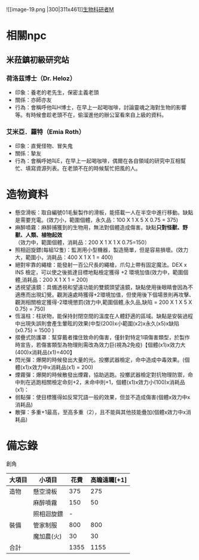 ![[image-19.png |300|311x461]][生物科研者M](https://docs.google.com/spreadsheets/d/1SBGthFujwfX9JI6SnLdPflw4zIgiFfBhQRVbSClJSpo/edit?gid=0#gid=0)

# 相關npc
##  米菈鎮初級研究站
### 荷洛茲博士（Dr. Heloz）
- 印象：養老的老先生，保密主義老頭
- 關係：亦師亦友
- 行為：會稱呼他叫H博士，在早上一起喝咖啡，討論靈魂之海對生物的影響等。有時候會趁老頭不在，偷溜進他的辦公室看來自上級的資料。
### 艾米亞．蘿特（Emia Roth）
- 印象：直覺怪物、冒失鬼
- 關係：摯友
- 行為：會稱呼她叫E，在早上一起喝咖啡，偶爾在各自領域的研究中互相幫忙、填寫資源列表。在老頭不在的時候幫忙把風的人。
# 造物資料
- 懸空滑板：取自編號01毛髮製作的滑板，能搭載一人在半空中進行移動。缺點是需要充電。(效力小，範圍個體，永久品：100 X 1 X 5 X 0.75 = 375)
- 麻醉噴霧：麻醉捕獲到的生物用，無法對個體造成傷害。缺點**只對怪獸、野獸、人類、植物起效**（效力中，範圍個體，消耗品：200 X 1 X 1 X 0.75=150）
- 照相迴旋鏢(每組12隻)：監測用小型機器，製造簡單，但是容易損壞。(效力大，範圍小，消耗品：400 X 1 X 1 = 400)
- 絕對牢靠的繩槍：能發射一百公尺長的繩槍，爪勾上帶有固定魔法。DEX x INS 檢定，可以使之後抵達目標地點檢定獲得 +2 環境加值(效力中，範圍個體,消耗品：200 X 1 X 1 = 200)
- 透視望遠鏡：具備透視和望遠功能的雙鏡頭望遠鏡，缺點使用後眼睛會因為不適應而出現幻覺。觀測遠處時獲得+2環境加值，但使用後下個場景則再攻擊、觀測相關檢定獲得-2環境懲罰(效力中,範圍個體,永久品,缺陷 = 200 X 1 X 5 X 0.75) = 750)
- 恆溫柱：柱狀物，能保持封閉空間的溫度在人體舒適的區域。缺點是安裝過程中出現失誤則會產生暈眩的效果(中型(200)x小範圍(x2)x永久(x5)x缺陷(x0.75) = 1500 )
- 摺疊式防護罩：幫穿戴者擋住致命的傷害，僅針對特定1項傷害類型，於製作時宣告，若傷害類型為物理則需改為效力巨(視為2免疫)【個體(x1)x效力大(400)x消耗品(x1)=400】
- 閃光彈：爆開的時候發出大量的光。投擲武器檢定，命中造成中毒效果。(個體(x1)x效力中x消耗品(x1) = 200)
- 煙霧彈：爆開的時候散發出煙霧，協助逃跑。投擲武器檢定對抗物理防禦，命中則在逃跑相關檢定命刻+2，未命中則+1，個體(x1)x效力小(100)x消耗品(x1)：
- 弱點彈：使目標獲得如反常咒語一般的效果，但並不造成傷害(個體x效力中x消耗品)
- 散彈：多重+1最高，至高多重（2），且不能與其他技能疊加(個體x效力中x消耗品)


# 備忘錄
創角

| 大項目 | 小項目    | 花費   | 高瞻遠矚[+1] |
| --- | ------ | ---- | -------- |
| 造物  | 懸空滑板   | 375  | 275      |
|     | 麻醉噴霧   | 150  | 50       |
|     | 照相迴旋鏢  | -    |          |
| 裝備  | 管家制服   | 800  | 800      |
|     | 魔加農(火) | 30   | 30       |
| 合計  |        | 1355 | 1155     |
